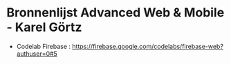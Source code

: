 # Bronnenlijst Advanced Web & Mobile - Karel Görtz

* Codelab Firebase : https://firebase.google.com/codelabs/firebase-web?authuser=0#5